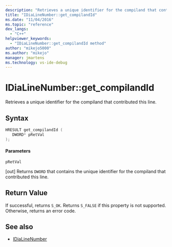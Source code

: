 ```yaml
---
description: "Retrieves a unique identifier for the compiland that contributed this line."
title: "IDiaLineNumber::get_compilandId"
ms.date: "11/04/2016"
ms.topic: "reference"
dev_langs:
  - "C++"
helpviewer_keywords:
  - "IDiaLineNumber::get_compilandId method"
author: "mikejo5000"
ms.author: "mikejo"
manager: jmartens
ms.technology: vs-ide-debug
---
```

# IDiaLineNumber::get_compilandId

Retrieves a unique identifier for the compiland that contributed this line.

## Syntax

```C++
HRESULT get_compilandId ( 
   DWORD* pRetVal
);
```

#### Parameters
 `pRetVal`

[out] Returns `DWORD` that contains the unique identifier for the compiland that contributed this line.

## Return Value
 If successful, returns `S_OK`. Returns `S_FALSE` if this property is not supported. Otherwise, returns an error code.

## See also
- [IDiaLineNumber](../../debugger/debug-interface-access/idialinenumber.md)
